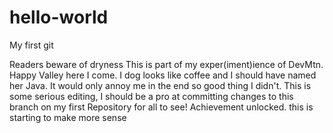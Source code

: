 # hello-world
My first git

Readers beware of dryness
  This is part of my exper(iment)ience of DevMtn. Happy Valley here I come. I dog looks like coffee and I should have named her Java.
  It would only annoy me in the end so good thing I didn't.  This is some serious editing, I should be a pro at committing changes to this branch on my first Repository for all to see! Achievement unlocked. 
this is starting to make more sense
